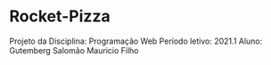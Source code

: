 # Rocket-Pizza


Projeto da Disciplina: Programação Web
Período letivo: 2021.1
Aluno: Gutemberg Salomão Mauricio Filho
